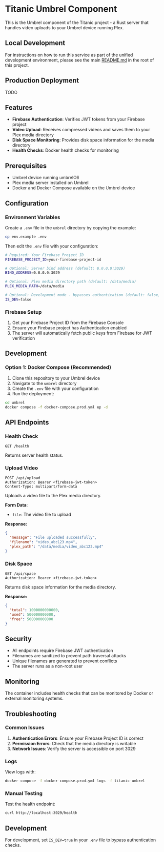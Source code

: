 # Titanic Umbrel Component

This is the Umbrel component of the Titanic project - a Rust server that handles video uploads to your Umbrel device running Plex.

## Local Development

For instructions on how to run this service as part of the unified development environment, please see the main [README.md](../../README.md) in the root of this project.

## Production Deployment

TODO

## Features

- **Firebase Authentication**: Verifies JWT tokens from your Firebase project
- **Video Upload**: Receives compressed videos and saves them to your Plex media directory
- **Disk Space Monitoring**: Provides disk space information for the media directory
- **Health Checks**: Docker health checks for monitoring

## Prerequisites

- Umbrel device running umbrelOS
- Plex media server installed on Umbrel
- Docker and Docker Compose available on the Umbrel device

## Configuration

### Environment Variables

Create a `.env` file in the `umbrel` directory by copying the example:

```bash
cp env.example .env
```

Then edit the `.env` file with your configuration:

```bash
# Required: Your Firebase Project ID
FIREBASE_PROJECT_ID=your-firebase-project-id

# Optional: Server bind address (default: 0.0.0.0:3029)
BIND_ADDRESS=0.0.0.0:3029

# Optional: Plex media directory path (default: /data/media)
PLEX_MEDIA_PATH=/data/media

# Optional: Development mode - bypasses authentication (default: false)
IS_DEV=false
```

### Firebase Setup

1. Get your Firebase Project ID from the Firebase Console
2. Ensure your Firebase project has Authentication enabled
3. The server will automatically fetch public keys from Firebase for JWT verification

## Development

### Option 1: Docker Compose (Recommended)

1. Clone this repository to your Umbrel device
2. Navigate to the `umbrel` directory
3. Create the `.env` file with your configuration
4. Run the deployment:

```bash
cd umbrel
docker compose -f docker-compose.prod.yml up -d
```

## API Endpoints

### Health Check
```
GET /health
```
Returns server health status.

### Upload Video
```
POST /api/upload
Authorization: Bearer <firebase-jwt-token>
Content-Type: multipart/form-data
```
Uploads a video file to the Plex media directory.

**Form Data:**
- `file`: The video file to upload

**Response:**
```json
{
  "message": "File uploaded successfully",
  "filename": "video_abc123.mp4",
  "plex_path": "/data/media/video_abc123.mp4"
}
```

### Disk Space
```
GET /api/space
Authorization: Bearer <firebase-jwt-token>
```
Returns disk space information for the media directory.

**Response:**
```json
{
  "total": 1000000000000,
  "used": 500000000000,
  "free": 500000000000
}
```

## Security

- All endpoints require Firebase JWT authentication
- Filenames are sanitized to prevent path traversal attacks
- Unique filenames are generated to prevent conflicts
- The server runs as a non-root user

## Monitoring

The container includes health checks that can be monitored by Docker or external monitoring systems.

## Troubleshooting

### Common Issues

1. **Authentication Errors**: Ensure your Firebase Project ID is correct
2. **Permission Errors**: Check that the media directory is writable
3. **Network Issues**: Verify the server is accessible on port 3029

### Logs

View logs with:
```bash
docker compose -f docker-compose.prod.yml logs -f titanic-umbrel
```

### Manual Testing

Test the health endpoint:
```bash
curl http://localhost:3029/health
```

## Development

For development, set `IS_DEV=true` in your `.env` file to bypass authentication checks.